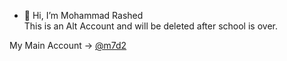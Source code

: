 - 👋 Hi, I’m Mohammad Rashed <br>
This is an Alt Account and will be deleted after school is over.

My Main Account -> <a href="https://github.com/m7d2">@m7d2</a>
<!---
Mohammad-Rashed/Mohammad-Rashed is a ✨ special ✨ repository because its `README.md` (this file) appears on your GitHub profile.
You can click the Preview link to take a look at your changes.
--->
